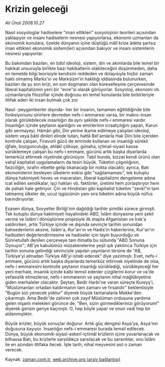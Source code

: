 # Krizin geleceği

*Ali Ünal 2008.10.27*

<tr><td class="metin" colspan="2" style="padding-top: 20px; padding-left: 5px; padding-right: 10px;">Nasıl sosyologlar hadiselere "iman ettikleri" sosyolojinin teorileri açısından yaklaşıyor ve insanı hadiselerin nesnesi yapıyorlarsa, ekonomi uzmanları da ekonomik konulara, özelde dünyanın içine düştüğü mâlî krize âdeta şartsız iman ettikleri ekonomik sistem(ler) açısından bakıyor ve insanı sistemlerin nesnesi yapıyorlar.</td></tr><tr><td class="metin" colspan="2" style="padding-top: 20px; padding-left: 5px; padding-right: 10px;"><p>Bu bakımdan bazıları, en bâtıl ideoloji, sistem, din ve akımlarda bile temel bir hakikat unsuruyla birlikte bazı hakikatlerin olabileceğini düşünmeden, daha en temelde bilgi teorisiyle kendisini reddeden ve dolayısıyla hiçbir zaman haklı olmamış Marks'ın ve Marksizm'in haklılığı iddiasında bulunurken, bazıları da şu son krizi, en son dogmaları olan küreselleşme çerçevesinde liberal kapitalizmin yeni bir "evre"si olarak görüyorlar. Sosyoloji, ekonomi vb. uzmanlarıyla filozoflar içinde doğrusu en temel konularda bile birbirleriyle ittifak eden iki insan bulmak çok zor.
<p>Nasıl -peygamberler dışında- her bir insanın, tamamen eğitildiğinde bile fonksiyonunu sinirlere devreden nefs-i emmaresi varsa, bir makro-insan olarak görülebilecek insanlığın da aynı şekilde nefs-i emmaresi vardır. İnsanlığın içinde şeytanın ajanlığını ve emirlerinin icraatçılığını yapan, Karun gibi sermayeyi, Hâmân gibi, Din yerine ikame edilmeye çalışılan ideoloji, sistem veya bâtıl dinleri elinde tutan, hattâ Bel'amlarla Hak Dini bile içeriden kontrole çalışan, Firavunî gücü de emrinde kullanan ve insanlığı sürekli iğfale, bozgunculuğa, ahlâkî çöküşe, günaha, içtimaî-siyasî kaosa sürüklemeye çalışan bu nefs-i emmare, gücünü artık başka diyarlarda temerküz ettirmek niyetinde görünüyor. Tabiî bunda, bizzat kendi ürünü olan vahşî kapitalist uygulamaların da tesiri büyük. Tüketim çılgınlığının, faizciliğin, israfın elbette gelip tıkanacağı bir nokta olacaktı; ayrıca, Batı ekonomilerini besleyen ülkelerin eskisi gibi "sağılamaması", tek kutuplu dünya hakimiyeti heves ve maceraları, liberal kapitalizmi dengeleme adına icat edilen sendikalar, işçi hakları vb. faktörler, üretimi hem zorlaştırıyor hem de pahalı hale getiriyor. Çin ve Hindistan gibi kapitalist tüketim "zevki"ni tam tatmamış ülkeler de, ucuz işgücünün yanı sıra tüketim adına büyük nüfus barındırıyorlar.
<p>Esasen dünya, Sovyetler Birliği'nin dağıldığı tarihte şimdiki sürece girmişti. Tek kutuplu dünya hakimiyeti hayalindeki ABD, İslâm dünyasına yeni şekil verme ve İslâm'ı dönüştürme projesiyle ilk etapta Afganistan ve Irak'a saldırırken, artık Türkiye içinde ve dışında sevinçle tarihin sonundan bahsedenlerin aksine, İslâm'a, Kur'an'ın ve Hadis'in haberlerine, Kur'an'ın hadiseleri değerlendirmesine ve hadiseler için tayin buyurduğu ve Sünnetullah denilen çerçeveye tam itimatla bu sütunda "ABD Sonuna Oynuyor"; AB'ye kabulümüz müzakerelerine yeşil ışık yakılınca Türkiye için tarihin sonuna gelindiği sevinciyle yapılan yayınların tersine de "AB, Türkiye'yi almadan Türkiye AB'yi istiab edecek" diye yazılmıştı. Evet, nefs-i emmare, gücünü artık başka diyarlarda temerküz ettirmek niyetinde de olsa, nefs-i emmaresini kontrolle şeytanın insanlığı sürüklediği, sürükleyeceği her yeni merhale, insanlık içinde kalbi temsil edenler çizgilerini korur ve va'de vefasızlık etmezlerse, nefs-i emmarenin ve şeytanın nihaî mağlûbiyetine giden merhaleler olacaktır. Şeytan, Bedir Harbi'ne varan süreçte Kureyş'i, "Müslümanları ortadan kaldırmanın tam zamanı ve fırsatıdır" beklentisiyle "Bugün sizi yenecek yoktur" diyerek büyük tantanalarla Mekke'den çıkarmıştı. Ama Bedir'de zahiren çok zayıf Müslüman ordusuna yardıma gelen nişanlı melekleri görünce de, "Ben, sizin görmediklerinizi görüyorum!" diyerek gerisin geriye kaçmıştı. O, hep böyle yapar ve onun vadi hep bir aldanmışlıktır.
<p>Büyük krizler, büyük sonuçlar doğurur. Artık güç dengesi Asya'ya, Asya'nın doğusuna kayıyor. İnsanlığın nefs-i emmaresi burada temsil edilecek. Dünya, büyük ekonomik-siyasî-askerî-içtimâî krizlerin içine yuvarlanacak ve bilhassa Batı, bu krizlerle sarsıldıkça sarsılacak ve bu sarsıntılar, onu İslâm ile en azından ittifaka itecek. İşte tarih, nihaî meyvesini asıl o zaman verecek.<br/></p></p></p></p></td></tr>

Kaynak: [zaman.com.tr](http://zaman.com.tr/yazar.do?yazino=753736), [web.archive.org (arşiv bağlantısı)](http://web.archive.org/web/20081225151242/http://www.zaman.com.tr:80/yazar.do?yazino=753736)
